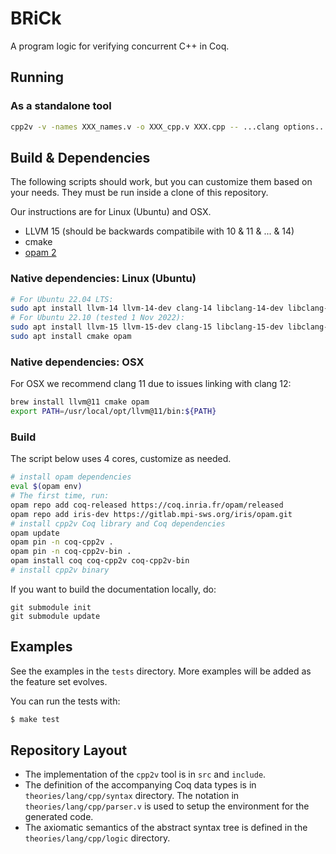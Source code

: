 # BRiCk

A program logic for verifying concurrent C++ in Coq.

## Running

### As a standalone tool

```sh
cpp2v -v -names XXX_names.v -o XXX_cpp.v XXX.cpp -- ...clang options...
```

## Build & Dependencies

The following scripts should work, but you can customize them based on your
needs.
They must be run inside a clone of this repository.

Our instructions are for Linux (Ubuntu) and OSX.

- LLVM 15 (should be backwards compatibile with 10 & 11 & ... & 14)
- cmake
- [opam 2](https://opam.ocaml.org/)

### Native dependencies: Linux (Ubuntu)

```sh
# For Ubuntu 22.04 LTS:
sudo apt install llvm-14 llvm-14-dev clang-14 libclang-14-dev libclang-cpp14-dev
# For Ubuntu 22.10 (tested 1 Nov 2022):
sudo apt install llvm-15 llvm-15-dev clang-15 libclang-15-dev libclang-cpp15-dev mlir-15-tools libmlir-15-dev clang-tools-15 clang-tidy-15 clangd-15
sudo apt install cmake opam
```

### Native dependencies: OSX

For OSX we recommend clang 11 due to issues linking with clang 12:

```sh
brew install llvm@11 cmake opam
export PATH=/usr/local/opt/llvm@11/bin:${PATH}
```

### Build

The script below uses 4 cores, customize as needed.
```sh
# install opam dependencies
eval $(opam env)
# The first time, run:
opam repo add coq-released https://coq.inria.fr/opam/released
opam repo add iris-dev https://gitlab.mpi-sws.org/iris/opam.git
# install cpp2v Coq library and Coq dependencies
opam update
opam pin -n coq-cpp2v .
opam pin -n coq-cpp2v-bin .
opam install coq coq-cpp2v coq-cpp2v-bin
# install cpp2v binary
```

If you want to build the documentation locally, do:
```
git submodule init
git submodule update
```

## Examples
See the examples in the `tests` directory.
More examples will be added as the feature set evolves.

You can run the tests with:

```sh
$ make test
```

## Repository Layout

- The implementation of the `cpp2v` tool is in `src` and `include`.
- The definition of the accompanying Coq data types is in `theories/lang/cpp/syntax` directory. The notation in `theories/lang/cpp/parser.v` is used to setup the environment for the generated code.
- The axiomatic semantics of the abstract syntax tree is defined in the `theories/lang/cpp/logic` directory.
